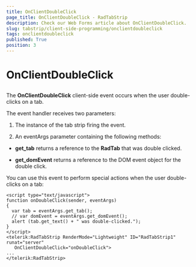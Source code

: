 ```yaml
---
title: OnClientDoubleClick
page_title: OnClientDoubleClick - RadTabStrip
description: Check our Web Forms article about OnClientDoubleClick.
slug: tabstrip/client-side-programming/onclientdoubleclick
tags: onclientdoubleclick
published: True
position: 3
---
```


# OnClientDoubleClick



## 

The **OnClientDoubleClick** client-side event occurs when the user double-clicks on a tab.

The event handler receives two parameters:

1. The instance of the tab strip firing the event.

1. An eventArgs parameter containing the following methods:

* **get_tab** returns a reference to the **RadTab** that was double clicked.

* **get_domEvent** returns a reference to the DOM event object for the double click.

You can use this event to perform special actions when the user double-clicks on a tab:

````ASPNET	
<script type="text/javascript">
function onDoubleClick(sender, eventArgs)
{
  var tab = eventArgs.get_tab();
  // var domEvent = eventArgs.get_domEvent();
  alert (tab.get_text() + " was double-clicked.");
}
</script>
<telerik:RadTabStrip RenderMode="Lightweight" ID="RadTabStrip1" runat="server"
   OnClientDoubleClick="onDoubleClick">
...
</telerik:RadTabStrip> 	
````


